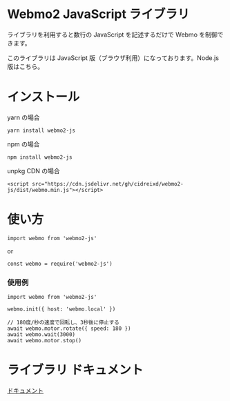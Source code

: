 # Webmo2 JavaScript ライブラリ

ライブラリを利用すると数行の JavaScript を記述するだけで Webmo を制御できます。

このライブラリは JavaScript 版（ブラウザ利用）になっております。Node.js 版はこちら。

# インストール

yarn の場合

```
yarn install webmo2-js
```

npm の場合

```
npm install webmo2-js
```

unpkg CDN の場合

```
<script src="https://cdn.jsdelivr.net/gh/cidreixd/webmo2-js/dist/webmo.min.js"></script>
```

# 使い方


```
import webmo from 'webmo2-js'
```
or
```
const webmo = require('webmo2-js')
```

### 使用例

```
import webmo from 'webmo2-js'

webmo.init({ host: 'webmo.local' })

// 180度/秒の速度で回転し、3秒後に停止する
await webmo.motor.rotate({ speed: 180 })
await webmo.wait(3000)
await webmo.motor.stop()
```

# ライブラリ ドキュメント

[ドキュメント](./docs/index.md)
